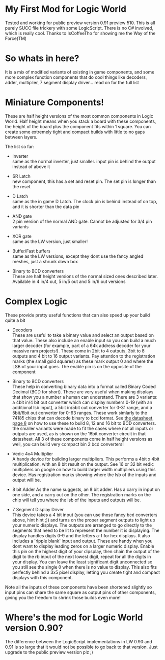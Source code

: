 # My First Mod for Logic World
Tested and working for public preview version 0.91 preview 510. This is all purely SUCC file trickery with some LogicScript. There is no C# involved, which is really cool. Thanks to IsCoffeeTho for showing me the Way of the Force(TM)

# So whats in here?
It is a mix of modified variants of existing in game components, and some more complex function components that do cool things like 
decoders, adder, multiplier, 7 segment display driver... read on for the full list

# Miniature Components!
These are half height versions of the most common components in Logic World. Half height means when you stack a board with these components, 
the height of the board plus the component fits within 1 square. You can create some extremely tight and compact builds with little to no gaps between layers.

The list so far:

* Inverter  
same as the normal inverter, just smaller. input pin is behind the output instead of above it

* SR Latch  
new component, this has a set and reset pin. The set pin is longer than the reset

* D Latch  
same as the in game D Latch. The clock pin is behind instead of on top, and it is shorter than the data pin

* AND gate  
2 pin version of the normal AND gate. Cannot be adjusted for 3/4 pin variants

* XOR gate  
same as the LW version, just smaller!

* Buffer/Fast buffers  
same as the LW versions, except they dont use the fancy angled meshes, just a shrunk down box

* Binary to BCD converters  
These are half height versions of the normal sized ones described later. Available in 4 in/4 out, 5 in/5 out and 5 in/6 out versions

# Complex Logic
These provide pretty useful functions that can also speed up your build quite a bit

* Decoders  
These are useful to take a binary value and select an output based on that value. These also include an enable input so you can build a much 
larger decoder (for example, part of a 64k address decoder for your massive ram projects!). These come in 2bit to 4 outputs, 3bit to 8 outputs and
4 bit to 16 output variants. Pay attention to the registration marks (the small gold squares) as these mark output 0 and where the LSB of your input
goes. The enable pin is on the opposite of the component

* Binary to BCD converters  
These help in converting binary data into a format called Binary Coded Decimal (BCD for short). These are very useful when making displays that show
you a number a human can understand. There are 3 variants: a 4bit in/4 bit out converter which can display numbers 0-19 (with an additional lsb input), 
a 5bit in/5bit out converter for 0-31 range, and a 5bit/6bit out converter for 0-63 ranges. These work simlarly to the 74185 chips that can decode binary
to bcd format. See [the datasheet, page 8](https://digsys.upc.edu/csd/chips/classic/DM74185.pdf) on how to use these to build 8, 12 and 16 bit to BCD
converters. the smaller variants were made to fit the cases where not all inputs or outputs are used, as is shown on the 16bit converter circuit in that datasheet. 
All 3 of these components come in half height versions as well, you can build very compact bin 2 bcd converters!

* Vedic 4x4 Multiplier  
A handy device for building larger multipliers. This performs a 4bit x 4bit multiplication, with an 8 bit result on the output. See 16 or 32 bit vedic 
multipliers on google on how to build larger width multipliers using this device. Has registration marks showing where the lsb of the inputs and output will
be.

* 8 bit Adder
As the name suggests, an 8 bit adder. Has a carry in input on one side, and a carry out on the other. The registration marks on the chip will tell you where 
the lsb of the inputs and outputs will be.

* 7 Segment Display Driver  
This device takes a 4 bit input (you can use those fancy bcd converters above, hint hint ;)) and turns on the proper segment outputs to light up your numeric 
displays. The outputs are arranged to go directly to the segments that need to be lit to represent the number it is displaying. The display handles digits 0-9 
and the letters a-f for hex displays. It also includes a 'ripple blank' input and output. These are handy when you dont want to display leading zeros on a larger
numeric display. Enable this pin on the highest digit of your dipsplay, then chain the output of the digit to the rb input of the next lowest digit, repeat for
all the digits in your display. You can leave the least significant digit unconnected so you still see the single 0 when there is no value to display. This also fits
perfectly behind a 3x5 pixel display, letting you create tight and compact displays with this component.


Note all the inputs of these components have been shortened slightly so input pins can share the same square as output pins of other components, giving you the freedom
to shrink those builds even more!

# Where's the mod for Logic World version 0.90?
The difference between the LogicScript implementations in LW 0.90 and 0.91 is so large that it would not be possible to go back to that version. 
Just upgrade to the public preview version plz ;)
